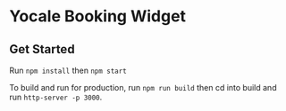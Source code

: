 # Yocale Booking Widget


## Get Started
Run `npm install` then `npm start`

To build and run for production, run `npm run build` then cd into build and run `http-server -p 3000`.
